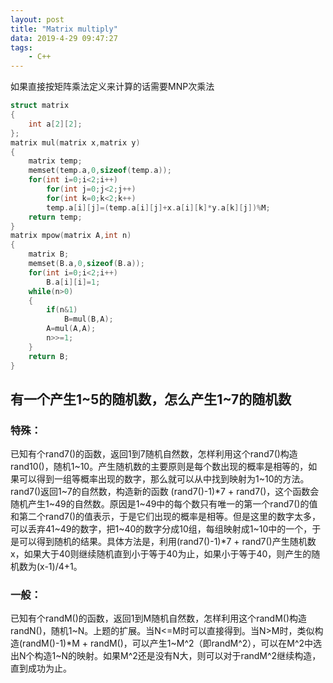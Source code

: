 ```yaml
---
layout: post
title: "Matrix multiply"
data: 2019-4-29 09:47:27
tags: 
	- C++
---
```

如果直接按矩阵乘法定义来计算的话需要MNP次乘法

```c
struct matrix
{
    int a[2][2];
};
matrix mul(matrix x,matrix y)
{
    matrix temp;
    memset(temp.a,0,sizeof(temp.a));
    for(int i=0;i<2;i++)
        for(int j=0;j<2;j++)
        for(int k=0;k<2;k++)
        temp.a[i][j]=(temp.a[i][j]+x.a[i][k]*y.a[k][j])%M;
    return temp;
}
matrix mpow(matrix A,int n)
{
    matrix B;
    memset(B.a,0,sizeof(B.a));
    for(int i=0;i<2;i++)
        B.a[i][i]=1;
    while(n>0)
    {
        if(n&1)
            B=mul(B,A);
        A=mul(A,A);
        n>>=1;
    }
    return B;
}
```

<!--more--> 

## 有一个产生1~5的随机数，怎么产生1~7的随机数

### 特殊：

已知有个rand7()的函数，返回1到7随机自然数，怎样利用这个rand7()构造rand10()，随机1~10。产生随机数的主要原则是每个数出现的概率是相等的，如果可以得到一组等概率出现的数字，那么就可以从中找到映射为1~10的方法。rand7()返回1~7的自然数，构造新的函数 (rand7()-1)*7 + rand7()，这个函数会随机产生1~49的自然数。原因是1~49中的每个数只有唯一的第一个rand7()的值和第二个rand7()的值表示，于是它们出现的概率是相等。但是这里的数字太多，可以丢弃41~49的数字，把1~40的数字分成10组，每组映射成1~10中的一个，于是可以得到随机的结果。具体方法是，利用(rand7()-1)*7 + rand7()产生随机数x，如果大于40则继续随机直到小于等于40为止，如果小于等于40，则产生的随机数为(x-1)/4+1。

### 一般：

已知有个randM()的函数，返回1到M随机自然数，怎样利用这个randM()构造randN()，随机1~N。上题的扩展。当N<=M时可以直接得到。当N>M时，类似构造(randM()-1)*M + randM()，可以产生1~M^2（即randM^2），可以在M^2中选出N个构造1~N的映射。如果M^2还是没有N大，则可以对于randM^2继续构造，直到成功为止。